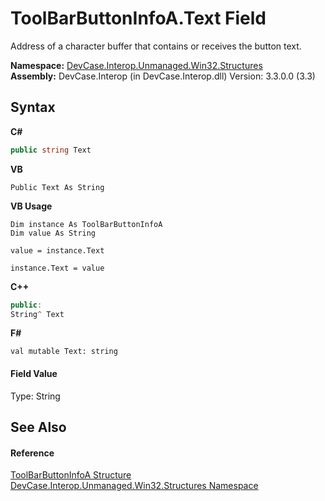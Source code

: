 # ToolBarButtonInfoA.Text Field
 

Address of a character buffer that contains or receives the button text.

**Namespace:**&nbsp;<a href="N_DevCase_Interop_Unmanaged_Win32_Structures">DevCase.Interop.Unmanaged.Win32.Structures</a><br />**Assembly:**&nbsp;DevCase.Interop (in DevCase.Interop.dll) Version: 3.3.0.0 (3.3)

## Syntax

**C#**<br />
``` C#
public string Text
```

**VB**<br />
``` VB
Public Text As String
```

**VB Usage**<br />
``` VB Usage
Dim instance As ToolBarButtonInfoA
Dim value As String

value = instance.Text

instance.Text = value
```

**C++**<br />
``` C++
public:
String^ Text
```

**F#**<br />
``` F#
val mutable Text: string
```


#### Field Value
Type: String

## See Also


#### Reference
<a href="T_DevCase_Interop_Unmanaged_Win32_Structures_ToolBarButtonInfoA">ToolBarButtonInfoA Structure</a><br /><a href="N_DevCase_Interop_Unmanaged_Win32_Structures">DevCase.Interop.Unmanaged.Win32.Structures Namespace</a><br />